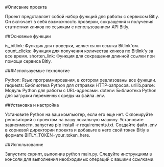 #Описание проекта

Проект представляет собой набор функций для работы с сервисом Bitly. Он включает в себя возможность проверки, сокращения и получения статистики кликов по ссылкам с использованием API Bitly.

##Основные функции

is_bitlink: Функция для проверки, является ли ссылка Bitlink'ом.
count_clicks: Функция для получения количества кликов по Bitlink'у за все время.
shorten_link: Функция для сокращения длинной ссылки при помощи сервиса Bitly.

###Используемые технологие 

Python: Язык программирования, в котором реализованы все функции.
requests: Библиотека Python для отправки HTTP-запросов.
urllib.parse: Модуль Python для работы с URL-адресами.
dotenv: Библиотека Python для загрузки переменных среды из файла .env.

##Установка и настройка

Установите Python на ваш компьютер, если его еще нет.
Склонируйте репозиторий с проектом на вашу локальную машину.
Установите зависимости, запустив pip install -r requirements.txt.
Создайте файл .env в корневой директории проекта и добавьте в него свой токен Bitly в формате BITLY_TOKEN=your_token_here.

##Использование

Запустите скрипт, выполнив python main.py.
Следуйте инструкциям в консоли для выполнения необходимых операций с вашими ссылками.

